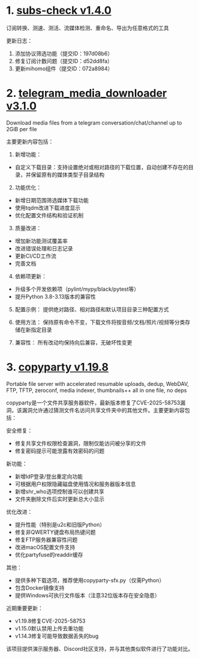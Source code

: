 
# 1. [subs-check v1.4.0](https://github.com/beck-8/subs-check/releases/tag/v1.4.0)  
订阅转换、测速、测活、流媒体检测、重命名、导出为任意格式的工具

更新日志：
1. 添加协议筛选功能（提交ID：197d08b6）
2. 修复订阅计数问题（提交ID：d52dd8fa）
3. 更新mihomo组件（提交ID：072a8984）

# 2. [telegram_media_downloader v3.1.0](https://github.com/Dineshkarthik/telegram_media_downloader/releases/tag/v3.1.0)  
Download media files from a telegram conversation/chat/channel up to 2GiB per file

主要更新内容包括：

1. 新增功能：
- 自定义下载目录：支持设置绝对或相对路径的下载位置，自动创建不存在的目录，并保留原有的媒体类型子目录结构

2. 功能优化：
- 新增日期范围筛选媒体下载功能
- 使用tqdm改进下载进度显示
- 优化配置文件结构和验证机制

3. 质量改进：
- 增加新功能测试覆盖率
- 改进错误处理和日志记录
- 更新CI/CD工作流
- 完善文档

4. 依赖项更新：
- 升级多个开发依赖项（pylint/mypy/black/pytest等）
- 提升Python 3.8-3.13版本的兼容性

5. 配置示例：
提供绝对路径、相对路径和默认项目目录三种配置方式

6. 使用方法：
保持原有命令不变，下载文件将按音频/文档/照片/视频等分类存储在新指定目录

7. 兼容性：
所有改动均保持向后兼容，无破坏性变更

# 3. [copyparty v1.19.8](https://github.com/9001/copyparty/releases/tag/v1.19.8)  
Portable file server with accelerated resumable uploads, dedup, WebDAV, FTP, TFTP, zeroconf, media indexer, thumbnails++ all in one file, no deps

copyparty是一个文件共享服务器软件，最新版本修复了CVE-2025-58753漏洞，该漏洞允许通过猜测文件名访问共享文件夹中的其他文件。主要更新内容包括：

安全修复：
- 修复共享文件权限检查漏洞，限制仅能访问被分享的文件
- 修复密码提示可能泄露有效密码的问题

新功能：
- 新增IdP登录/登出重定向功能
- 可根据用户权限隐藏磁盘使用情况和服务器版本信息
- 新增shr_who选项控制谁可以创建共享
- 文件夹删除文件后实时更新总大小显示

优化改进：
- 提升性能（特别是u2c和旧版Python）
- 修复非QWERTY键盘布局热键问题
- 修复FTP服务器兼容性问题
- 改进macOS配置文件支持
- 优化partyfuse的readdir缓存

其他：
- 提供多种下载选项，推荐使用copyparty-sfx.py（仅需Python）
- 包含Docker镜像支持
- 提供Windows可执行文件版本（注意32位版本存在安全隐患）

近期重要更新：
- v1.19.8修复CVE-2025-58753
- v1.15.0默认禁用上传去重功能
- v1.14.3修复可能导致数据丢失的bug

该项目提供演示服务器、Discord社区支持，并与其他类似软件进行了功能对比。


